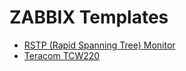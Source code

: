 # ZABBIX Templates

- [RSTP (Rapid Spanning Tree) Monitor](https://github.com/carlo-de-bernardo/zabbix_templates/tree/main/net/RSTP%20Monitor%20CDB)
- [Teracom TCW220](https://github.com/carlo-de-bernardo/zabbix_templates/tree/main/net/Teracom/TCW220)

